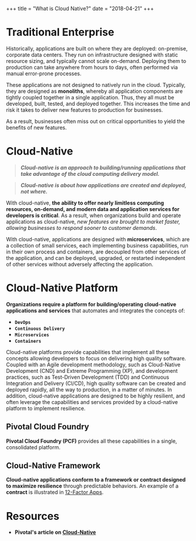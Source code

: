 +++
title = "What is Cloud Native?"
date = "2018-04-21"
+++

# Traditional Enterprise

Historically, applications are built on where they are deployed: on-premise, corporate data centers. They run on
infrastructure designed with static resource sizing, and typically cannot scale on-demand. Deploying them to production
can take anywhere from hours to days, often performed via manual error-prone processes.

These applications are not designed to natively run in the cloud. Typically, they are designed as **monoliths**,
whereby all application components are tightly coupled together in a single application. Thus, they all must be
developed, built, tested, and deployed together. This increases the time and risk it takes to deliver new features to
production for businesses.

As a result, businesses often miss out on critical opportunities to yield the benefits of new features.

# Cloud-Native

> ***Cloud-native is an approach to building/running applications that take advantage of the cloud computing delivery model.***

> ***Cloud-native is about how applications are created and deployed, not where.***

With cloud-native, **the ability to offer nearly limitless computing resources, on-demand, and modern data and
application services for developers is critical**. As a result, when organizations build and operate applications as
cloud-native, *new features are brought to market faster, allowing businesses to respond sooner to customer demands*.

With cloud-native, applications are designed with **microservices**, which are a collection of small services, each
implementing business capabilities, run in their own process and containers, are decoupled from other services of the
application, and can be deployed, upgraded, or restarted independent of other services without adversely affecting
the application.

# Cloud-Native Platform

**Organizations require a platform for building/operating cloud-native applications and services** that automates and
integrates the concepts of:

* **`DevOps`**
* **`Continuous Delivery`**
* **`Microservices`**
* **`Containers`**

Cloud-native platforms provide capabilities that implement all these concepts allowing developers to focus on delivering
high quality software. Coupled with an Agile development methodology, such as Cloud-Native Development (CND) and Extreme
Programming (XP), and development practices, such as Test-Driven Development (TDD) and Continuous Integration and
Delivery (CI/CD), high quality software can be created and deployed rapidly, all the way to production, in a matter of
minutes. In addition, cloud-native applications are designed to be highly resilient, and often leverage the capabilities
and services provided by a cloud-native platform to implement resilience.

## Pivotal Cloud Foundry

**Pivotal Cloud Foundry (PCF)** provides all these capabilities in a single, consolidated platform.

## Cloud-Native Framework

**Cloud-native applications conform to a framework or contract designed to maximize resilience** through predictable
behaviors. An example of a **contract** is illustrated in [12-Factor Apps](https://12factor.net "12-Factor Apps").

# Resources

* **Pivotal's article on [Cloud-Native](https://pivotal.io/cloud-native "Cloud-Native")**

